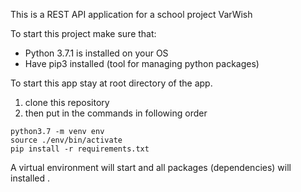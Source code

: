 This is a REST API application for a school project VarWish

To start this project make sure that:
- Python 3.7.1 is installed on your OS
- Have pip3 installed (tool for managing python packages)

To start this app stay at root directory of the app.

1. clone this repository 
2. then put in the commands in following order
```
python3.7 -m venv env
source ./env/bin/activate
pip install -r requirements.txt
```

A virtual environment will start and all packages (dependencies) will installed .
